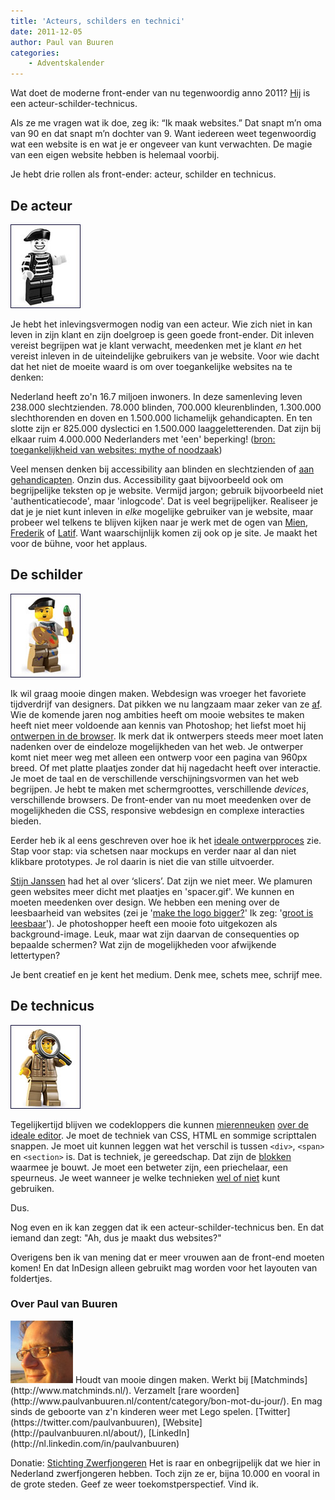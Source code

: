```yaml
---
title: 'Acteurs, schilders en technici'
date: 2011-12-05
author: Paul van Buuren
categories:
    - Adventskalender
---
```


Wat doet de moderne front-ender van nu tegenwoordig anno 2011? [Hij](http://aneventapart.com/alasurvey2010/#gen 'Een man ja. In 80% van de gevallen. Sorry.') is een acteur-schilder-technicus.

Als ze me vragen wat ik doe, zeg ik: “Ik maak websites.” Dat snapt m’n oma van 90 en dat snapt m’n dochter van 9. Want iedereen weet tegenwoordig wat een website is en wat je er ongeveer van kunt verwachten. De magie van een eigen website hebben is helemaal voorbij.

Je hebt drie rollen als front-ender: acteur, schilder en technicus.

## De acteur

![](/_img/2011/12/minifig-acteur.jpg)

Je hebt het inlevingsvermogen nodig van een acteur. Wie zich niet in kan leven in zijn klant en zijn doelgroep is geen goede front-ender. Dit inleven vereist begrijpen wat je klant verwacht, meedenken met je klant _en_ het vereist inleven in de uiteindelijke gebruikers van je website. Voor wie dacht dat het niet de moeite waard is om over toegankelijke websites na te denken:

Nederland heeft zo'n 16.7 miljoen inwoners. In deze samenleving leven 238.000 slechtzienden. 78.000 blinden, 700.000 kleurenblinden, 1.300.000 slechthorenden en doven en 1.500.000 lichamelijk gehandicapten. En ten slotte zijn er 825.000 dyslectici en 1.500.000 laaggeletterenden. Dat zijn bij elkaar ruim 4.000.000 Nederlanders met 'een' beperking! ([bron: toegankelijkheid van websites: mythe of noodzaak](http://www.frankwatching.com/archive/2011/11/10/toegankelijkheid-van-websites-mythe-of-noodzaak/ 'Lees dat artikel en laat het iedereen op je werk lezen. Toegankelijke websites maak je niet alleen voor blinden en slechtzienden.'))

Veel mensen denken bij accessibility aan blinden en slechtzienden of [aan gehandicapten](http://en.wikipedia.org/wiki/File:Handicapped_Accessible_sign.svg 'Het -jawel- logo voor toegankelijkheid. #zucht'). Onzin dus. Accessibility gaat bijvoorbeeld ook om begrijpelijke teksten op je website. Vermijd jargon; gebruik bijvoorbeeld niet 'authenticatiecode', maar 'inlogcode'. Dat is veel begrijpelijker. Realiseer je dat je je niet kunt inleven in _elke_ mogelijke gebruiker van je website, maar probeer wel telkens te blijven kijken naar je werk met de ogen van [Mien](http://www.google.nl/search?q=mien&um=1&ie=UTF-8&hl=nl&tbm=isch&source=og&sa=N&tab=wi), [Frederik](http://www.google.nl/search?q=frederik&um=1&ie=UTF-8&hl=nl&tbm=isch&source=og&sa=N&tab=wi) of [Latif](http://www.google.nl/search?q=latif&um=1&ie=UTF-8&hl=nl&tbm=isch&source=og&sa=N&tab=wi). Want waarschijnlijk komen zij ook op je site. Je maakt het voor de bühne, voor het applaus.

## De schilder

![](/_img/2011/12/minifig-schilder.jpg)

Ik wil graag mooie dingen maken. Webdesign was vroeger het favoriete tijdverdrijf van designers. Dat pikken we nu langzaam maar zeker van ze [af](http://ghehehe.nl/ 'Ghehehehe. Lache.'). Wie de komende jaren nog ambities heeft om mooie websites te maken heeft niet meer voldoende aan kennis van Photoshop; het liefst moet hij [ontwerpen in de browser](http://24ways.org/2009/make-your-mockup-in-markup). Ik merk dat ik ontwerpers steeds meer moet laten nadenken over de eindeloze mogelijkheden van het web. Je ontwerper komt niet meer weg met alleen een ontwerp voor een pagina van 960px breed. Of met platte plaatjes zonder dat hij nagedacht heeft over interactie. Je moet de taal en de verschillende verschijningsvormen van het web begrijpen. Je hebt te maken met schermgroottes, verschillende _devices_, verschillende browsers. De front-ender van nu moet meedenken over de mogelijkheden die CSS, responsive webdesign en complexe interacties bieden.

Eerder heb ik al eens geschreven over hoe ik het [ideale ontwerpproces](http://www.paulvanbuuren.nl/content/2011/10/31/van-wireframe-naar-realisatie/ 'Achtung: zelfspam.') zie. Stap voor stap: via schetsen naar mockups en verder naar al dan niet klikbare prototypes. Je rol daarin is niet die van stille uitvoerder.

[Stijn Janssen](/blog/2011/12/waarom-een-slicer-een-front-end-developer-is-geworden 'Het artikel van Stijn Janssen op 1 december in deze serie.') had het al over ‘slicers’. Dat zijn we niet meer. We plamuren geen websites meer dicht met plaatjes en 'spacer.gif'. We kunnen en moeten meedenken over design. We hebben een mening over de leesbaarheid van websites (zei je '[make the logo bigger?](https://www.youtube.com/watch?v=5AxwaszFbDw 'Youtube filmpje')' Ik zeg: '[groot is leesbaar](http://www.smashingmagazine.com/2011/10/07/16-pixels-body-copy-anything-less-costly-mistake/ '16px is best wel lekker leesbaar.')'). Je photoshopper heeft een mooie foto uitgekozen als background-image. Leuk, maar wat zijn daarvan de consequenties op bepaalde schermen? Wat zijn de mogelijkheden voor afwijkende lettertypen?

Je bent creatief en je kent het medium. Denk mee, schets mee, schrijf mee.

## De technicus

![](/_img/2011/12/minifig-techneut.jpg)

Tegelijkertijd blijven we codekloppers die kunnen [mierenneuken](/congres/2011/sessions/html5-semantics-bruce-lawson 'Bruce Lawson op het Fronteers congres in oktober 2011') [over de ideale editor](http://coding.smashingmagazine.com/2011/09/09/an-introduction-to-less-and-comparison-to-sass/ 'SASS versus Less.'). Je moet de techniek van CSS, HTML en sommige scripttalen snappen. Je moet uit kunnen leggen wat het verschil is tussen `<div>`, `<span>` en `<section>` is. Dat is techniek, je gereedschap. Dat zijn de [blokken](http://www.miniland.nl/lego%20lied/liedje_1.htm 'Van **** kun je alles maken...') waarmee je bouwt. Je moet een betweter zijn, een priechelaar, een speurneus. Je weet wanneer je welke technieken [wel of niet](http://caniuse.com/ 'Can I use?') kunt gebruiken.

Dus.

Nog even en ik kan zeggen dat ik een acteur-schilder-technicus ben. En dat iemand dan zegt: "Ah, dus je maakt dus websites?"

<p class="note">
Overigens ben ik van mening dat er meer vrouwen aan de front-end moeten komen! En dat InDesign alleen gebruikt mag worden voor het layouten van foldertjes.
</p>

### Over Paul van Buuren

<img src="/_img/2011/12/paul-van-buuren.jpg" alt="Foto van paul van buuren">
Houdt van mooie dingen maken. Werkt bij [Matchminds](http://www.matchminds.nl/).  Verzamelt [rare woorden](http://www.paulvanbuuren.nl/content/category/bon-mot-du-jour/). En mag sinds de geboorte van z'n kinderen weer met Lego spelen.
[Twitter](https://twitter.com/paulvanbuuren), [Website](http://paulvanbuuren.nl/about/), [LinkedIn](http://nl.linkedin.com/in/paulvanbuuren)

Donatie: [Stichting Zwerfjongeren](http://www.zwerfjongeren.nl/)
Het is raar en onbegrijpelijk dat we hier in Nederland zwerfjongeren hebben. Toch zijn ze er, bijna 10.000 en vooral in de grote steden. Geef ze weer toekomstperspectief. Vind ik.
